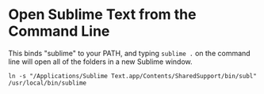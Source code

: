 # Open Sublime Text from the Command Line

This binds "sublime" to your PATH, and typing `sublime .` on the command line will open all of the folders in a new Sublime window.

```
ln -s "/Applications/Sublime Text.app/Contents/SharedSupport/bin/subl" /usr/local/bin/sublime
```